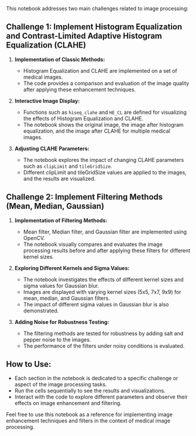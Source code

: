 This notebook addresses two main challenges related to image processing:

## Challenge 1: Implement Histogram Equalization and Contrast-Limited Adaptive Histogram Equalization (CLAHE)

1. **Implementation of Classic Methods:** 
   - Histogram Equalization and CLAHE are implemented on a set of medical images.
   - The code provides a comparison and evaluation of the image quality after applying these enhancement techniques.

2. **Interactive Image Display:**
   - Functions such as `hiseq_clahe` and `HE_CL` are defined for visualizing the effects of Histogram Equalization and CLAHE.
   - The notebook shows the original image, the image after histogram equalization, and the image after CLAHE for multiple medical images.

3. **Adjusting CLAHE Parameters:**
   - The notebook explores the impact of changing CLAHE parameters such as `clipLimit` and `tileGridSize`.
   - Different clipLimit and tileGridSize values are applied to the images, and the results are visualized.

## Challenge 2: Implement Filtering Methods (Mean, Median, Gaussian)

1. **Implementation of Filtering Methods:**
   - Mean filter, Median filter, and Gaussian filter are implemented using OpenCV.
   - The notebook visually compares and evaluates the image processing results before and after applying these filters for different kernel sizes.

2. **Exploring Different Kernels and Sigma Values:**
   - The notebook investigates the effects of different kernel sizes and sigma values for Gaussian blur.
   - Images are displayed with varying kernel sizes (5x5, 7x7, 9x9) for mean, median, and Gaussian filters.
   - The impact of different sigma values in Gaussian blur is also demonstrated.

3. **Adding Noise for Robustness Testing:**
   - The filtering methods are tested for robustness by adding salt and pepper noise to the images.
   - The performance of the filters under noisy conditions is evaluated.

## How to Use:
- Each section in the notebook is dedicated to a specific challenge or aspect of the image processing tasks.
- Run the cells sequentially to see the results and visualizations.
- Interact with the code to explore different parameters and observe their effects on image enhancement and filtering.

Feel free to use this notebook as a reference for implementing image enhancement techniques and filters in the context of medical image processing.
